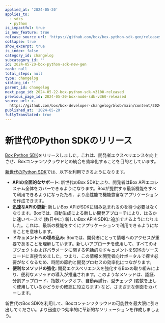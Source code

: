 ```yaml
---
applied_at: '2024-05-20'
applies_to:
  - sdks
  - python
is_impactful: true
is_new_feature: true
release_source_url: 'https://github.com/box/box-python-sdk-gen/releases/tag/v1.0.0'
collapse: true
show_excerpt: true
is_index: false
category_id: changelog
subcategory_id: ''
id: 2024-05-20-box-python-sdk-new-gen
rank: null
total_steps: null
type: changelog
sibling_id: ''
parent_id: changelog
next_page_id: 2024-05-22-box-python-sdk-v3100-released
previous_page_id: 2024-05-20-box-node-sdk-v360-released
source_url: >-
  https://github.com/box/box-developer-changelog/blob/main/content/2024/05-20-box-python-sdk-new-gen.md
published_at: '2024-05-20'
fullyTranslated: true
---
```

# 新世代のPython SDKのリリース

[Box Python SDK][1]をリリースしました。これは、開発者エクスペリエンスを向上させ、Boxコンテンツクラウドとの統合を効率化することを目的としています。

<!-- more -->

[新世代のPython SDK][1]では、以下を利用できるようになります。

* **APIの全面的なサポート**: 新世代のBox SDKにより、開発者はBox APIエコシステム全体をカバーできるようになります。Boxが提供する最新機能をすべて利用できるようになったため、より高性能で機能豊富なアプリケーションを作成できます。
* **迅速なAPIの更新**: 新しいBox APIがSDKに組み込まれるのを待つ必要はなくなります。Boxでは、自動生成による新しい開発アプローチにより、はるかに速いペースで (数日中に) 新しいBox APIをSDKに追加できるようになりました。これは、最新の機能をすぐにアプリケーションで利用できるようになることを意味します。
* **ドキュメントへの埋め込み**: Boxでは、開発者にとって情報へのアクセスが重要であることを理解しています。新しいアプローチを使用して、すべてのオブジェクトおよびパラメータに関する包括的なドキュメントをSDKのソースコードに直接含めました。つまり、この情報を開発者向けポータルで探す必要がなくなるため、時間の節約と開発プロセスの効率化につながります。
* **便利なメソッドの強化**: 開発エクスペリエンスを強化するBoxの取り組みにより、便利なメソッドの導入が推進されます。このようなメソッドは、認証、分割アップロード、指数バックオフ、自動再試行、型チェック (変数を正しく使用しているかどうかの確認に役立ちます) など、さまざまな側面をカバーします。

新世代のBox SDKを利用して、Boxコンテンツクラウドの可能性を最大限に引き出してください。より迅速かつ効率的に革新的なソリューションを作成しましょう。

[1]: https://github.com/box/box-python-sdk-gen

